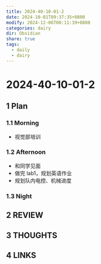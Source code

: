 ```yaml
---
title: 2024-40-10-01-2
date: 2024-10-01T09:37:35+0800
modify: 2024-12-06T00:11:39+0800
categories: dairy
dir: Obsidian
share: true
tags:
  - daily
  - dairy
---
```


# 2024-40-10-01-2

## 1 Plan

### 1.1 Morning

- 视觉部培训

### 1.2 Afternoon

- 和同学见面
- 做完 lab1，规划英语作业
- 规划队内电控、机械进度

### 1.3 Night

## 2 REVIEW

## 3 THOUGHTS

## 4 LINKS